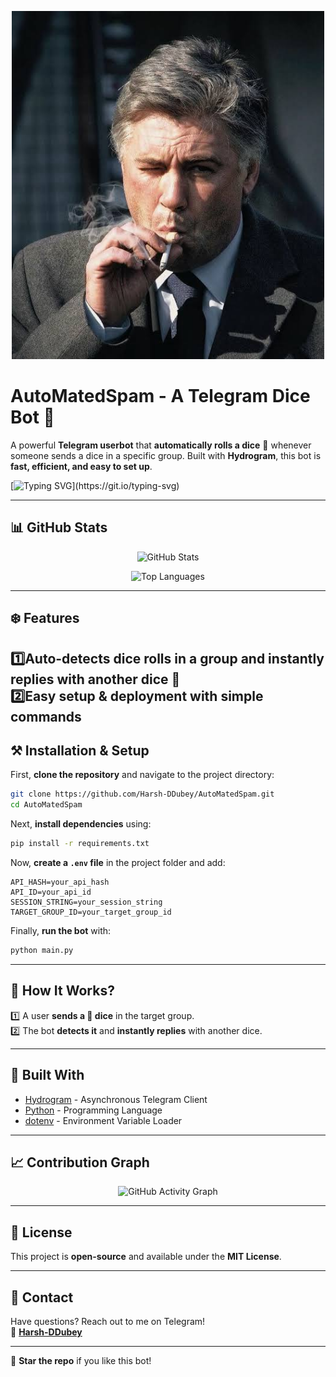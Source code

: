 <p align="center">
  <img src="carlo.jpg" alt="AutoMatedSpam Banner" width="500"/>
</p>

# AutoMatedSpam - A Telegram Dice Bot 🎲  

A powerful **Telegram userbot** that **automatically rolls a dice** 🎲 whenever someone sends a dice in a specific group. Built with **Hydrogram**, this bot is **fast, efficient, and easy to set up**.  

[![Typing SVG](https://readme-typing-svg.herokuapp.com?size=24&color=FF0000&lines=Welcome+to+AutoMatedSpam!;A+Smart+Telegram+Dice+Bot!;Easy+to+Use+and+Deploy!)](https://git.io/typing-svg)

---

## 📊 GitHub Stats  

<p align="center">
  <img src="https://github-readme-stats.vercel.app/api?username=Harsh-DDubey&show_icons=true&theme=radical" alt="GitHub Stats" />
</p>

<p align="center">
  <img src="https://github-readme-stats.vercel.app/api/top-langs/?username=Harsh-DDubey&layout=compact&theme=radical" alt="Top Languages" />
</p>

---

## ❄️ Features  
1️⃣**Auto-detects dice rolls** in a group and instantly replies with another dice 🎲  
2️⃣**Easy setup & deployment** with simple commands  
---

## ⚒️ Installation & Setup  

First, **clone the repository** and navigate to the project directory:  
```sh
git clone https://github.com/Harsh-DDubey/AutoMatedSpam.git  
cd AutoMatedSpam  
```  

Next, **install dependencies** using:  
```sh
pip install -r requirements.txt  
```  

Now, **create a `.env` file** in the project folder and add:  
```
API_HASH=your_api_hash  
API_ID=your_api_id  
SESSION_STRING=your_session_string  
TARGET_GROUP_ID=your_target_group_id  
```  

Finally, **run the bot** with:  
```sh
python main.py  
```  

---

## 🌿 How It Works?  
1️⃣ A user **sends a 🎲 dice** in the target group.  
2️⃣ The bot **detects it** and **instantly replies** with another dice.  

---

## 🍂 Built With  
- [Hydrogram](https://pypi.org/project/hydrogram/) - Asynchronous Telegram Client  
- [Python](https://www.python.org/) - Programming Language  
- [dotenv](https://pypi.org/project/python-dotenv/) - Environment Variable Loader  

---

## 📈 Contribution Graph  

<p align="center">
  <img src="https://github-readme-activity-graph.vercel.app/graph?username=Harsh-DDubey&theme=github" alt="GitHub Activity Graph" />
</p>

---

## 📌 License  
This project is **open-source** and available under the **MIT License**.  

---

## 💬 Contact  
Have questions? Reach out to me on Telegram!  
📩 **[Harsh-DDubey](https://t.me/Dev_HarshD)**  

---

🌟 **Star the repo** if you like this bot!

